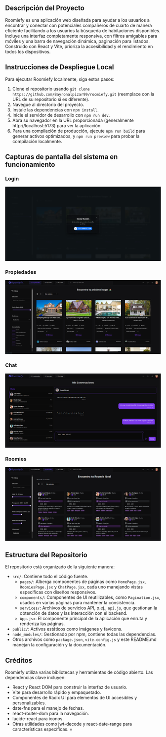 ## Descripción del Proyecto
Roomiefy es una aplicación web diseñada para ayudar a los usuarios a encontrar y conectar con potenciales compañeros de cuarto de manera eficiente facilitando a los usuarios la búsqueda de habitaciones disponibles. Incluye una interfaz completamente responsiva, con filtros amigables para móviles y una barra de navegación dinámica, paginación para listados. Construido con React y Vite, prioriza la accesibilidad y el rendimiento en todos los dispositivos.

## Instrucciones de Despliegue Local
Para ejecutar Roomiefy localmente, siga estos pasos:
1. Clone el repositorio usando `git clone https://github.com/Bayronalpizar99/roomiefy.git` (reemplace con la URL de su repositorio si es diferente).
2. Navegue al directorio del proyecto.
3. Instale las dependencias con `npm install`.
4. Inicie el servidor de desarrollo con `npm run dev`.
5. Abra su navegador en la URL proporcionada (generalmente http://localhost:5173) para ver la aplicación.
6. Para una compilación de producción, ejecute `npm run build` para generar activos optimizados, y `npm run preview` para probar la compilación localmente.

## Capturas de pantalla del sistema en funcionamiento

### Login 
![alt text](/Screenshots/image.png)

### Propiedades
![alt text](/Screenshots/image-1.png)

### Chat
![alt text](/Screenshots/image-2.png)

### Roomies
![alt text](/Screenshots/image-3.png)

## Estructura del Repositorio
El repositorio está organizado de la siguiente manera:
- `src/`: Contiene todo el código fuente.
  - `pages/`: Alberga componentes de páginas como `HomePage.jsx`, `RoomiesPage.jsx` y `ChatPage.jsx`, cada uno manejando vistas específicas con diseños responsivos.
  - `components/`: Componentes de UI reutilizables, como `Pagination.jsx`, usados en varias páginas para mantener la consistencia.
  - `services/`: Archivos de servicios API, p.ej., `api.js`, que gestionan la obtención de datos y las interacción con el backend.
  - `App.jsx`: El componente principal de la aplicación que enruta y renderiza las páginas.
- `public/`: Activos estáticos como imágenes y favicons.
- `node_modules/`: Gestionado por npm, contiene todas las dependencias.
- Otros archivos como `package.json`, `vite.config.js` y este README.md manejan la configuración y la documentación.

## Créditos
Roomiefy utiliza varias bibliotecas y herramientas de código abierto. Las dependencias clave incluyen:
- React y React DOM para construir la interfaz de usuario.
- Vite para desarrollo rápido y empaquetado.
- Componentes de Radix UI para elementos de UI accesibles y personalizables.
- date-fns para el manejo de fechas.
- react-router-dom para la navegación.
- lucide-react para iconos.
- Otras utilidades como jwt-decode y react-date-range para características específicas.
=